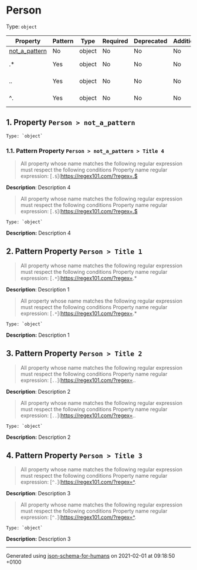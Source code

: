 # Person
Type: `object`

| Property | Pattern | Type | Required | Deprecated | Additional | Description |
| -------- | ------- | ---- | -------- | ---------- | ---------- | ----------- |
| [not_a_pattern](#not_a_pattern)|No|object|No|No| No||
|.*|Yes|object|No|No| No|Description 1|
|..|Yes|object|No|No| No|Description 2|
|^.|Yes|object|No|No| No|Description 3|

## <a name="not_a_pattern"></a> 1. Property `Person > not_a_pattern`

    Type: `object`

### <a name="not_a_pattern_pattern1"></a> 1.1. Pattern Property `Person > not_a_pattern > Title 4`
  > All property whose name matches the following regular expression must respect the following conditions
    Property name regular expression: 
  [`.$`](https://regex101.com/?regex=.$

**Description**:  Description 4
  > All property whose name matches the following regular expression must respect the following conditions
    Property name regular expression: 
  [`.$`](https://regex101.com/?regex=.$

    Type: `object`

**Description:** Description 4

## <a name="pattern1"></a> 2. Pattern Property `Person > Title 1`
  > All property whose name matches the following regular expression must respect the following conditions
    Property name regular expression: 
  [`.*`](https://regex101.com/?regex=.*

**Description**:  Description 1
  > All property whose name matches the following regular expression must respect the following conditions
    Property name regular expression: 
  [`.*`](https://regex101.com/?regex=.*

    Type: `object`

**Description:** Description 1

## <a name="pattern2"></a> 3. Pattern Property `Person > Title 2`
  > All property whose name matches the following regular expression must respect the following conditions
    Property name regular expression: 
  [`..`](https://regex101.com/?regex=..

**Description**:  Description 2
  > All property whose name matches the following regular expression must respect the following conditions
    Property name regular expression: 
  [`..`](https://regex101.com/?regex=..

    Type: `object`

**Description:** Description 2

## <a name="pattern3"></a> 4. Pattern Property `Person > Title 3`
  > All property whose name matches the following regular expression must respect the following conditions
    Property name regular expression: 
  [`^.`](https://regex101.com/?regex=^.

**Description**:  Description 3
  > All property whose name matches the following regular expression must respect the following conditions
    Property name regular expression: 
  [`^.`](https://regex101.com/?regex=^.

    Type: `object`

**Description:** Description 3

----------------------------------------------------------------------------------------------------------------------------
Generated using [json-schema-for-humans](https://github.com/coveooss/json-schema-for-humans) on 2021-02-01 at 09:18:50 +0100